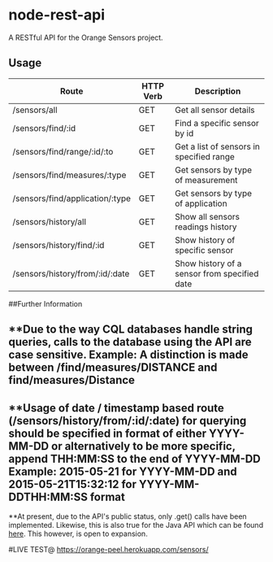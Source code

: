 
# node-rest-api
A RESTful API for the Orange Sensors project. 

## Usage

 Route   	                             |    HTTP Verb       |      Description                                  
--------------------------------------------|------------------  |--------------------------                      
 /sensors/all	 	                     |        GET   	  |    Get all sensor details                         
 /sensors/find/:id 	                     |        GET         |    Find a specific sensor by id 	              
 /sensors/find/range/:id/:to           	     |	      GET         |    Get a list of sensors in specified range       
 /sensors/find/measures/:type 	     | 	      GET         |    Get sensors by type of measurement	      
 /sensors/find/application/:type 	     | 	      GET         |    Get sensors by type of application 	      
 /sensors/history/all                       |        GET         |    Show all sensors readings history             
 /sensors/history/find/:id               |        GET         |    Show history of specific sensor                
 /sensors/history/from/:id/:date      |        GET         |    Show history of a sensor from specified date  
  

##Further Information 

**Due to the way CQL databases handle string queries, calls to the database using the API are case sensitive. 
Example: A distinction is made between /find/measures/DISTANCE and find/measures/Distance
---------------------------------------------------------------------------------------------------------------------------
**Usage of date / timestamp based route (/sensors/history/from/:id/:date) for querying should be specified in format of either YYYY-MM-DD or alternatively
to be more specific, append THH:MM:SS to the end of YYYY-MM-DD
Example: 2015-05-21 for YYYY-MM-DD  and   2015-05-21T15:32:12 for YYYY-MM-DDTHH:MM:SS format
---------------------------------------------------------------------------------------------------------------------------
**At present, due to the API's public status, only .get() calls have been implemented. 
Likewise, this is also true for the Java API which can be found [here](https://github.com/GulliverJ/OrangeSensorsJavaAPI). 
This however, is open to expansion. 



#LIVE TEST@ https://orange-peel.herokuapp.com/sensors/











 

